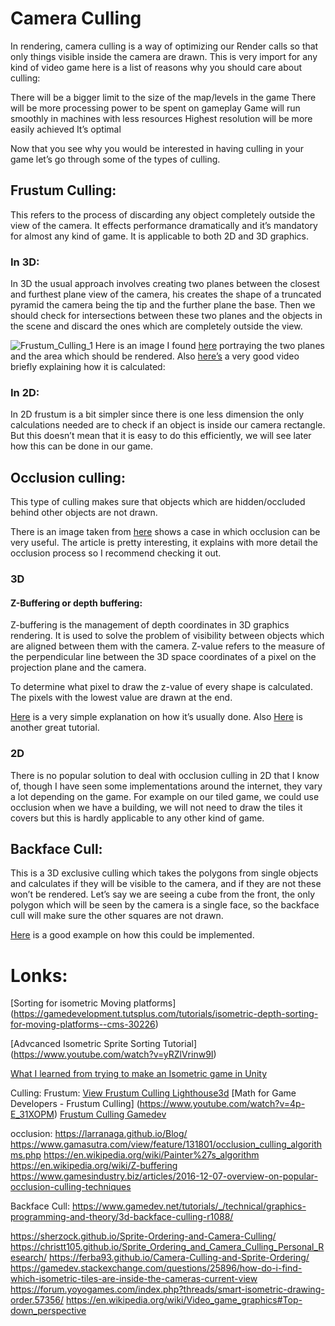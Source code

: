 # Camera Culling

In rendering, camera culling is a way of optimizing our Render calls so that only things visible inside the camera are drawn. This is very import for any kind of video game here is a list of reasons why you should care about culling:

There will be a bigger limit to the size of the map/levels in the game
There will be more processing power to be spent on gameplay
Game will run smoothly in machines with less resources
Highest resolution will be more easily achieved
It’s optimal

Now that you see why you would be interested in having culling in your game let’s go through some of the types of culling.

## Frustum Culling: 
This refers to the process of discarding any object completely outside the view of the camera. It effects performance dramatically and it’s mandatory for almost any kind of game. It is applicable to both 2D and 3D graphics.

### In 3D:
In 3D the usual approach involves creating two planes between the closest and furthest plane view of the camera, his creates the shape of a truncated pyramid the camera being the tip and the further plane the base. Then we should check for intersections between these two planes and the objects in the scene and discard the ones which are completely outside the view.

![Frustum_Culling_1](docs/images/frustum_culling_1)
Here is an image I found [here](https://murlengine.com/tutorials/en/tut0101_cube.php) portraying the two planes and the area which should be rendered. Also [here’s](https://www.youtube.com/watch?v=4p-E_31XOPM) a very good video briefly explaining how it is calculated:

### In 2D:
In 2D frustum is a bit simpler since there is one less dimension the only calculations needed are to check if an object is inside our camera rectangle. But this doesn’t mean that it is easy to do this efficiently, we will see later how this can be done in our game.


## Occlusion culling: 
This type of culling makes sure that objects which are hidden/occluded behind other objects are not drawn. 


There is an image taken from [here](https://www.gamasutra.com/view/feature/131801/occlusion_culling_algorithms.php) shows a case in which occlusion can be very useful. The article is pretty interesting, it explains with more detail the occlusion process so I recommend checking it out.

### 3D

#### Z-Buffering or depth buffering:
Z-buffering is the management of depth coordinates in 3D graphics rendering. It is used to solve the problem of visibility between objects which are aligned between them with the camera. Z-value refers to the measure of the perpendicular line between the 3D space coordinates of a pixel on the projection plane and the camera.

To determine what pixel to draw the z-value of every shape is calculated. The pixels with the lowest value are drawn at the end.

[Here](https://www.youtube.com/watch?v=yhwg_O5HBwQ) is a very simple explanation on how it’s usually done. Also [Here](https://www.youtube.com/watch?v=HyVc0X9JKpg) is another great tutorial.

### 2D
There is no popular solution to deal with occlusion culling in 2D that I know of, though I have seen some implementations around the internet, they vary a lot depending on the game. For example on our tiled game, we could use occlusion when we have a building, we will not need to draw the tiles it covers but this is hardly applicable to any other kind of game.

## Backface Cull:
This is a 3D exclusive culling which takes the polygons from single objects and calculates if they will be visible to the camera, and if they are not these won’t be rendered. Let’s say we are seeing a cube from the front, the only polygon which will be seen by the camera is a single face, so the backface cull will make sure the other squares are not drawn.

[Here](https://www.gamedev.net/tutorials/_/technical/graphics-programming-and-theory/3d-backface-culling-r1088/) is a good example on how this could be implemented.





# Lonks:

[Sorting for isometric Moving platforms] (https://gamedevelopment.tutsplus.com/tutorials/isometric-depth-sorting-for-moving-platforms--cms-30226)

[Advcanced Isometric Sprite Sorting Tutorial] (https://www.youtube.com/watch?v=yRZlVrinw9I)

[What I learned from trying to make an Isometric game in Unity](https://www.gamasutra.com/blogs/MartinPane/20170309/290889/What_I_learned_from_trying_to_make_an_Isometric_game_in_Unity.php)


Culling:
Frustum:
[View Frustum Culling Lighthouse3d](-http://www.lighthouse3d.com/tutorials/view-frustum-culling/)
[Math for Game Developers - Frustum Culling] (https://www.youtube.com/watch?v=4p-E_31XOPM)
[Frustum Culling Gamedev](-https://www.gamedev.net/tutorials/programming/general-and-gameplay-programming/frustum-culling-r4613/)

occlusion:
https://larranaga.github.io/Blog/
https://www.gamasutra.com/view/feature/131801/occlusion_culling_algorithms.php
https://en.wikipedia.org/wiki/Painter%27s_algorithm
https://en.wikipedia.org/wiki/Z-buffering
https://www.gamesindustry.biz/articles/2016-12-07-overview-on-popular-occlusion-culling-techniques

Backface Cull:
https://www.gamedev.net/tutorials/_/technical/graphics-programming-and-theory/3d-backface-culling-r1088/


https://sherzock.github.io/Sprite-Ordering-and-Camera-Culling/
https://christt105.github.io/Sprite_Ordering_and_Camera_Culling_Personal_Research/
https://ferba93.github.io/Camera-Culling-and-Sprite-Ordering/
https://gamedev.stackexchange.com/questions/25896/how-do-i-find-which-isometric-tiles-are-inside-the-cameras-current-view
https://forum.yoyogames.com/index.php?threads/smart-isometric-drawing-order.57356/
https://en.wikipedia.org/wiki/Video_game_graphics#Top-down_perspective
